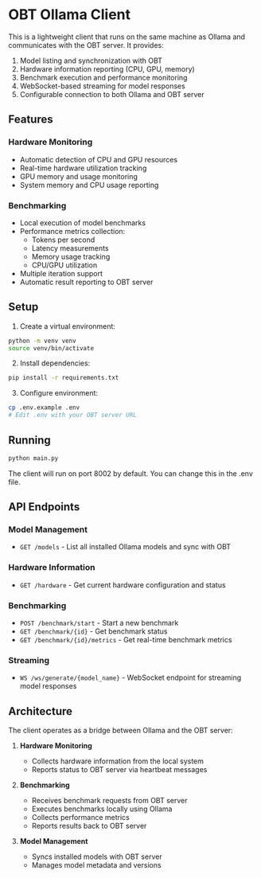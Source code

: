# OBT Ollama Client

This is a lightweight client that runs on the same machine as Ollama and communicates with the OBT server. It provides:

1. Model listing and synchronization with OBT
2. Hardware information reporting (CPU, GPU, memory)
3. Benchmark execution and performance monitoring
4. WebSocket-based streaming for model responses
5. Configurable connection to both Ollama and OBT server

## Features

### Hardware Monitoring
- Automatic detection of CPU and GPU resources
- Real-time hardware utilization tracking
- GPU memory and usage monitoring
- System memory and CPU usage reporting

### Benchmarking
- Local execution of model benchmarks
- Performance metrics collection:
  - Tokens per second
  - Latency measurements
  - Memory usage tracking
  - CPU/GPU utilization
- Multiple iteration support
- Automatic result reporting to OBT server

## Setup

1. Create a virtual environment:
```bash
python -m venv venv
source venv/bin/activate
```

2. Install dependencies:
```bash
pip install -r requirements.txt
```

3. Configure environment:
```bash
cp .env.example .env
# Edit .env with your OBT server URL
```

## Running

```bash
python main.py
```

The client will run on port 8002 by default. You can change this in the .env file.

## API Endpoints

### Model Management
- `GET /models` - List all installed Ollama models and sync with OBT

### Hardware Information
- `GET /hardware` - Get current hardware configuration and status

### Benchmarking
- `POST /benchmark/start` - Start a new benchmark
- `GET /benchmark/{id}` - Get benchmark status
- `GET /benchmark/{id}/metrics` - Get real-time benchmark metrics

### Streaming
- `WS /ws/generate/{model_name}` - WebSocket endpoint for streaming model responses

## Architecture

The client operates as a bridge between Ollama and the OBT server:

1. **Hardware Monitoring**
   - Collects hardware information from the local system
   - Reports status to OBT server via heartbeat messages

2. **Benchmarking**
   - Receives benchmark requests from OBT server
   - Executes benchmarks locally using Ollama
   - Collects performance metrics
   - Reports results back to OBT server

3. **Model Management**
   - Syncs installed models with OBT server
   - Manages model metadata and versions
